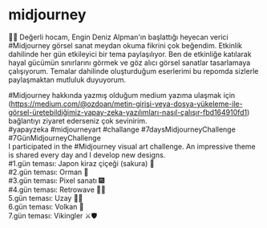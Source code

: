 # midjourney
 🌟🚀 Değerli hocam, Engin Deniz Alpman'ın başlattığı heyecan verici #Midjourney görsel sanat meydan okuma fikrini çok beğendim. Etkinlik dahilinde her gün etkileyici bir tema paylaşılıyor. Ben de etkinliğe katılarak hayal gücümün sınırlarını görmek ve göz alıcı görsel sanatlar tasarlamaya çalışıyorum.
Temalar dahilinde oluşturduğum eserlerimi bu repomda sizlerle paylaşmaktan mutluluk duyuyorum.
 <br>
 
 #Midjourney hakkında yazmış olduğum medium yazıma ulaşmak için (https://medium.com/@ozdoan/metin-girişi-veya-dosya-yükeleme-ile-görsel-üretebildiğimiz-yapay-zeka-yazılımları-nasıl-çalışır-fbd164910fd1) bağlantıyı ziyaret ederseniz çok sevinirim.
 <br>
#yapayzeka #midjourneyart #challange
#7daysMidjourneyChallenge
#7GünMidjourneyChallenge
<br>
I participated in the #Midjourney visual art challenge. An impressive theme is shared every day and I develop new designs.
<br>
#1.gün teması: Japon kiraz çiçeği (sakura) 🌸
<br>
#2.gün teması: Orman 🌳
<br>
#3.gün teması: Pixel sanatı 🎆
<br>
#4.gün teması: Retrowave 💾✨
<br>
5.gün teması: Uzay 🤩🚀 
<br>
6.gün teması: Volkan 🌋
<br>
7.gün teması: Vikingler ⚔︎🛡
